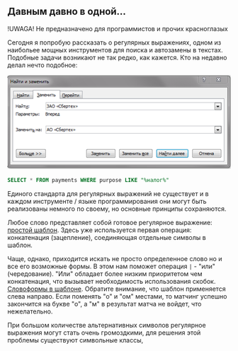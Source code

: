 ## Давным давно в одной...
!UWAGA! Не предназначено для программистов и прочих красноглазых

Сегодня я попробую рассказать о регулярных выражениях, одном из наибольее мощных инструментов для поиска и автозамены
в текстах. Подобные задачи возникают не так редко, как кажется. Кто на недавно делал нечто подобное:

![alt text](regex_img/find_and_replace.png "Поиск и замена")

```sql
SELECT * FROM payments WHERE purpose LIKE "%налог%"
```

Единого стандарта для регулярных выражений не существует и в каждом инструменте / языке программирования
они могут быть реализованы немного по своему, но основные принципы сохраняются.

Любое слово представляет собой готовое регулярное выражение: [простой шаблон](https://regex101.com/r/LnKcPm/1).
Здесь уже используется первая операция: конкатенация (зацепление), соединяющая отдельные символы в шаблон.

Чаще, однако, приходится искать не просто определенное слово но и все его возможные формы.
В этом нам поможет операция `|` - "или" (чередование). "Или" обладает более низким приоритетом
чем конкатенация, что вызывает необходимость использования скобок.
[Словоформы в шаблоне](https://regex101.com/r/zLEsjG/1). Обратите внимание, что шаблон применяется
слева направо. Если поменять "о" и "ом" местами, то матчинг успешно закончится на букве "о", а "м"
в результат матча не войдет, что нежелательно.

При большом количестве альтернативных символов регулярное выражения могут стать очень громоздкими, для
решения этой проблемы существуют символьные классы,
